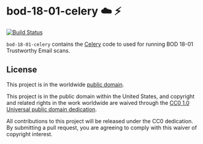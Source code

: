 # bod-18-01-celery :cloud: :zap: #

[![Build Status](https://travis-ci.com/dhs-ncats/bod-18-01-celery.svg?branch=develop)](https://travis-ci.com/dhs-ncats/bod-18-01-celery)

`bod-18-01-celery` contains the
[Celery](http://www.celeryproject.org/) code to used for running BOD
18-01 Trustworthy Email scans.

## License ##

This project is in the worldwide [public domain](LICENSE.md).

This project is in the public domain within the United States, and
copyright and related rights in the work worldwide are waived through
the [CC0 1.0 Universal public domain
dedication](https://creativecommons.org/publicdomain/zero/1.0/).

All contributions to this project will be released under the CC0
dedication. By submitting a pull request, you are agreeing to comply
with this waiver of copyright interest.
